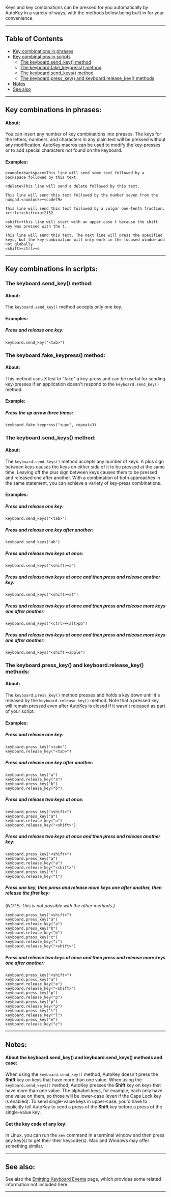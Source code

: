 Keys and key combinations can be pressed for you automatically by AutoKey in a variety of ways, with the methods below being built in for your convenience.

***

## Table of Contents
* [Key combinations in phrases](#key-combinations-in-phrases)
* [Key combinations in scripts](#key-combinations-in-scripts)
	* [The keyboard.send_key() method](#the-keyboardsend_key-method)
	* [The keyboard.fake_keypress() method](#the-keyboardfake_keypress-method)
	* [The keyboard.send_keys() method](#the-keyboardsend_keys-method)
	* [The keyboard.press_key() and keyboard.release_key() methods](#the-keyboardpress_key-and-keyboardrelease_key-methods)
* [Notes](#notes)
* [See also](#see-also)

***

## Key combinations in phrases:

#### About:

You can insert any number of key combinations into phrases. The keys for the letters, numbers, and characters in any plain text will be pressed without any modification. AutoKey macros can be used to modify the key-presses or to add special characters not found on the keyboard.

#### Examples:

```
example<backspace>This line will send some text followed by a backspace followed by this text.

<delete>This line will send a delete followed by this text.

This line will send this text followed by the number seven from the numpad.<numlock>+<code79>

This line will send this text followed by a vulgar one-tenth fraction. <ctrl>+<shift>+u+2152

<shift>+this line will start with an upper-case t because the shift key was pressed with the t.

This line will send this text. The next line will press the specified keys, but the key-combination will only work in the focused window and not globally.
<shift><ctrl>+o
```

***

## Key combinations in scripts:

### The keyboard.send_key() method:

#### About:

The `keyboard.send_key()` method accepts only one key.

#### Examples:

##### Press and release one key:
```
keyboard.send_key("<tab>")
```

### The keyboard.fake_keypress() method:

#### About:
This method uses XTest to "fake" a key-press and can be useful for sending key-presses if an application doesn't respond to the `keyboard.send_key()` method.

#### Example:

##### Press the up arrow three times:
```
keyboard.fake_keypress("<up>", repeat=3)
```

### The keyboard.send_keys() method:

#### About:
The `keyboard.send_keys()` method accepts any number of keys. A plus sign between keys causes the keys on either side of it to be pressed at the same time. Leaving off the plus sign between keys causes them to be pressed and released one after another. With a combination of both approaches in the same statement, you can achieve a variety of key-press combinations.

#### Examples:

##### Press and release one key:
```
keyboard.send_keys("<tab>")
```
##### Press and release one key after another:
```
keyboard.send_keys("ab")
```
##### Press and release two keys at once:
```
keyboard.send_keys("<shift>+a")
```
##### Press and release two keys at once and then press and release another key:
```
keyboard.send_keys("<shift>+at")
```
##### Press and release two keys at once and then press and release more keys one after another:
```
keyboard.send_keys("<ctrl>+<alt>pb")
```
##### Press and release two keys at once and then press and release more keys one after another:
```
keyboard.send_keys("<shift>+apple")
```

### The keyboard.press_key() and keyboard.release_key() methods:

#### About:
The ```keyboard.press_key()``` method presses and holds a key down until it's released by the ```keyboard.release_key()``` method. Note that a pressed key will remain pressed even after AutoKey is closed if it wasn't released as part of your script.

#### Examples:

##### Press and release one key:
```
keyboard.press_key("<tab>")
keyboard.release_key("<tab>")
```

##### Press and release one key after another:
```
keyboard.press_key("a")
keyboard.release_key("a")
keyboard.press_key("b")
keyboard.release_key("b")
```

##### Press and release two keys at once:
```
keyboard.press_key("<shift>")
keyboard.press_key("a")
keyboard.release_key("a")
keyboard.release_key("<shift>")
```

##### Press and release two keys at once and then press and release another key:
```
keyboard.press_key("<shift>")
keyboard.press_key("a")
keyboard.release_key("a")
keyboard.release_key("<shift>")
keyboard.press_key("t")
keyboard.release_key("t")
```

##### Press one key, then press and release more keys one after another, then release the first key:
_(NOTE: This is not possible with the other methods.)_
```
keyboard.press_key("<shift>")
keyboard.press_key("a")
keyboard.release_key("a")
keyboard.press_key("b")
keyboard.release_key("b")
keyboard.press_key("c")
keyboard.release_key("c")
keyboard.release_key("<shift>")
```

##### Press and release two keys at once and then press and release more keys one after another:
```
keyboard.press_key("<shift>")
keyboard.press_key("a")
keyboard.release_key("a")
keyboard.release_key("<shift>")
keyboard.press_key("p")
keyboard.release_key("p")
keyboard.press_key("p")
keyboard.release_key("p")
keyboard.press_key("l")
keyboard.release_key("l")
keyboard.press_key("e")
keyboard.release_key("e")
```

***

## Notes:

#### About the keyboard.send_key() and keyboard.send_keys() methods and case:
When using the ```keyboard.send_key()``` method, AutoKey doesn't press the **Shift** key on keys that have more than one value.
When using the ```keyboard.send_keys()``` method, AutoKey presses the **Shift** key on keys that have more than one value.
The alphabet keys, for example, each only have one value on them, so those will be lower-case (even if the Caps Lock key is enabled).
To send single-value keys in upper-case, you'd have to explicitly tell AutoKey to send a press of the **Shift** key before a press of the single-value key.

#### Get the key code of any key:
In Linux, you can run the ```xev``` command in a terminal window and then press any key(s) to get their their keycode(s). Mac and Windows may offer something similar.

***

## See also:
See also the [Emitting Keyboard Events](https://github.com/autokey/autokey/wiki/Emitting-Keyboard-Events) page, which provides some related information not included here.

***
